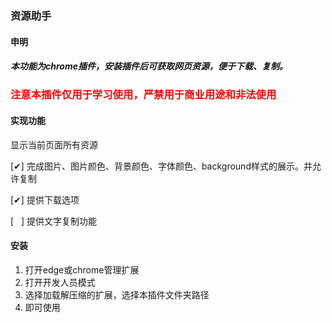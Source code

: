 ### 资源助手
#### 申明
##### 本功能为chrome插件，安装插件后可获取网页资源，便于下载、复制。
### <div style="color:#ff0000">注意本插件仅用于学习使用，严禁用于商业用途和非法使用</div>
#### 实现功能

 显示当前页面所有资源

 [✔] 完成图片、图片颜色、背景颜色、字体颜色、background样式的展示。并允许复制
 
 [✔] 提供下载选项
 
 [&nbsp;&nbsp;&nbsp;]  提供文字复制功能
 

#### 安装
1. 打开edge或chrome管理扩展
2. 打开开发人员模式
3. 选择加载解压缩的扩展，选择本插件文件夹路径
4. 即可使用